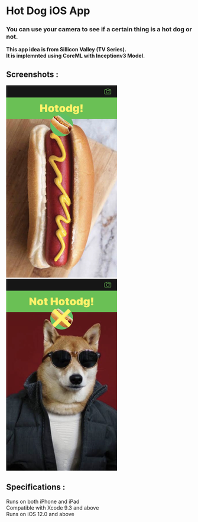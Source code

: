 # Hot Dog iOS App
### You can use your camera to see if a certain thing is a hot dog or not. 
**This app idea is from Sillicon Valley (TV Series).** <br/>
**It is implemnted using CoreML with Inceptionv3 Model.** 
## Screenshots :
<img src="https://github.com/israa-jamal/Hot-Dog/blob/master/HotDog.jpg" width="300" > <img src="https://github.com/israa-jamal/Hot-Dog/blob/master/NotHotDog.jpg" width="300" >

## Specifications :
Runs on both iPhone and iPad <br/>
Compatible with Xcode 9.3 and above <br/>
Runs on iOS 12.0 and above 
